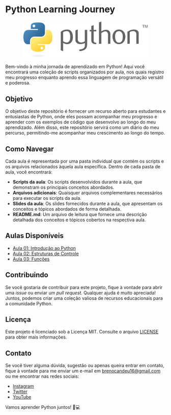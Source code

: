  <h1>Python Learning Journey</h1>

<div align="center">
  <img src="https://github.com/brenocandeu/python-learning-journey/blob/main/Logo_Python.png?raw=true" alt="Python Learning Journey" width="400">
</div>

<p>Bem-vindo à minha jornada de aprendizado em Python! Aqui você encontrará uma coleção de scripts organizados por aula, nos quais registro meu progresso enquanto aprendo essa linguagem de programação versátil e poderosa.</p>

<h2>Objetivo</h2>

<p>O objetivo deste repositório é fornecer um recurso aberto para estudantes e entusiastas de Python, onde eles possam acompanhar meu progresso e aprender com os exemplos de código que desenvolvo ao longo do meu aprendizado. Além disso, este repositório servirá como um diário do meu percurso, permitindo-me acompanhar meu crescimento ao longo do tempo.</p>

<h2>Como Navegar</h2>

<p>Cada aula é representada por uma pasta individual que contém os scripts e os arquivos relacionados àquela aula específica. Dentro de cada pasta de aula, você encontrará:</p>

<ul>
  <li><strong>Scripts da aula</strong>: Os scripts desenvolvidos durante a aula, que demonstram os principais conceitos abordados.</li>
  <li><strong>Arquivos adicionais</strong>: Quaisquer arquivos complementares necessários para executar os scripts da aula.</li>
  <li><strong>Slides da aula</strong>: Os slides fornecidos durante a aula, que apresentam os conceitos e tópicos abordados de forma detalhada.</li>
  <li><strong>README.md</strong>: Um arquivo de leitura que fornece uma descrição detalhada dos conceitos e tópicos cobertos na respectiva aula.</li>
</ul>

<h2>Aulas Disponíveis</h2>

<ul>
  <li><a href="aula01/">Aula 01: Introdução ao Python</a></li>
  <li><a href="aula02/">Aula 02: Estruturas de Controle</a></li>
  <li><a href="aula03/">Aula 03: Funções</a></li>
</ul>

<h2>Contribuindo</h2>

<p>Se você gostaria de contribuir para este projeto, fique à vontade para abrir uma <em>issue</em> ou enviar um <em>pull request</em>. Qualquer ajuda é muito apreciada! Juntos, podemos criar uma coleção valiosa de recursos educacionais para a comunidade Python.</p>

<h2>Licença</h2>

<p>Este projeto é licenciado sob a Licença MIT. Consulte o arquivo <a href="LICENSE">LICENSE</a> para obter mais informações.</p>

<h2>Contato</h2>

<p>Se você tiver alguma dúvida, sugestão ou apenas queira entrar em contato, fique à vontade para me enviar um e-mail em <a href="mailto:brenocandeu16@gmail.com">brenocandeu16@gmail.com</a> ou me encontrar nas redes sociais:</p>
<ul>
  <li><a href="https://www.instagram.com/brenocandeu">Instagram</a></li>
  <li><a href="https://twitter.com/BrenoCandeu">Twitter</a></li>
  <li><a href="https://www.youtube.com/BrenoCandeu">YouTube</a></li>
</ul>

<p>Vamos aprender Python juntos! 🐍💻</p>
